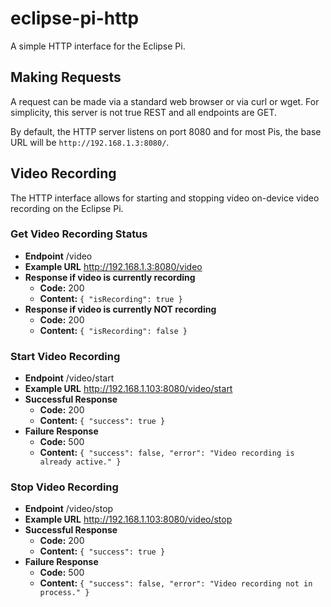 # eclipse-pi-http
A simple HTTP interface for the Eclipse Pi.

## Making Requests
A request can be made via a standard web browser or via curl or wget. For simplicity, this server is not true REST and all endpoints are GET.

By default, the HTTP server listens on port 8080 and for most Pis, the base URL will be `http://192.168.1.3:8080/`.


## Video Recording
The HTTP interface allows for starting and stopping video on-device video recording on the Eclipse Pi. 

### Get Video Recording Status

* **Endpoint**
	 /video
* **Example URL**
	http://192.168.1.3:8080/video
* **Response if video is currently recording**
	* **Code:** 200
	* **Content:** `{ "isRecording": true }` 
* **Response if video is currently NOT recording**
	* **Code:** 200
	* **Content:** `{ "isRecording": false }` 


### Start Video Recording

* **Endpoint**
	/video/start
* **Example URL**
	http://192.168.1.103:8080/video/start
* **Successful Response**
	*  **Code:** 200
	*  **Content:** `{ "success": true }`
* **Failure Response**
	* **Code:** 500
	* **Content:** `{ "success": false, "error": "Video recording is already active." }`


### Stop Video Recording

* **Endpoint**
	/video/stop
* **Example URL**
	http://192.168.1.103:8080/video/stop
* **Successful Response**
	*  **Code:** 200
	*  **Content:** `{ "success": true }`
* **Failure Response**
	* **Code:** 500
	* **Content:** `{ "success": false, "error": "Video recording not in process." }`
